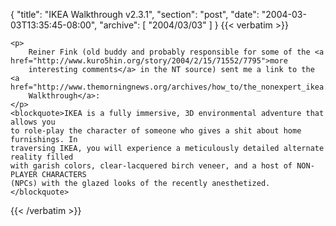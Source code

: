 {
  "title": "IKEA Walkthrough v2.3.1",
  "section": "post",
  "date": "2004-03-03T13:35:45-08:00",
  "archive": [
    "2004/03/03"
  ]
}
{{< verbatim >}}

    <p>
        Reiner Fink (old buddy and probably responsible for some of the <a href="http://www.kuro5hin.org/story/2004/2/15/71552/7795">more
        interesting comments</a> in the NT source) sent me a link to the <a href="http://www.themorningnews.org/archives/how_to/the_nonexpert_ikea.php">IKEA
        Walkthrough</a>: 
    </p>
    <blockquote>IKEA is a fully immersive, 3D environmental adventure that allows you
    to role-play the character of someone who gives a shit about home furnishings. In
    traversing IKEA, you will experience a meticulously detailed alternate reality filled
    with garish colors, clear-lacquered birch veneer, and a host of NON-PLAYER CHARACTERS
    (NPCs) with the glazed looks of the recently anesthetized. </blockquote>

{{< /verbatim >}}
